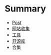 # Summary

* [Post](README.md)
* [网站收集](website.md)
* [工具](tools.md)
* [开源库](open_source_lib.md)
* 合集

